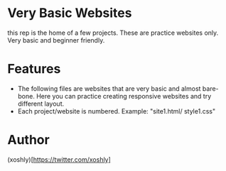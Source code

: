# Very Basic Websites
this rep is the home of a few projects. These are practice websites only. Very basic and beginner friendly. 

# Features
* The following files are websites that are very basic and almost bare-bone. Here you can practice creating responsive websites and try different layout. 
* Each project/website is numbered. Example: "site1.html/ style1.css"

# Author
(xoshly)[https://twitter.com/xoshly]